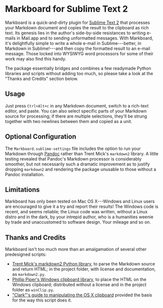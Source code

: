 # Markboard for Sublime Text 2
Markboard is a quick-and-dirty plugin for [Sublime Text 2](http://sublimetext.com) that processes your Markdown document and copies the result to the clipboard as rich text. Its genesis lies in the author's side-by-side resistances to writing e-mails in Mail.app and to sending unformatted messages. With Markboard, it's delightfully simple to write a whole e-mail in Sublime---better, in Markdown in Sublime!---and then copy the formatted result to an e-mail message. Those locked into WYSIWYG word processors for some of their work may also find this handy.

The package essentially bridges and combines a few readymade Python libraries and scripts without adding too much, so please take a look at the "Thanks and Credits" section below.


## Usage
Just press `Ctrl+Alt+c` in any Markdown document, switch to a rich-text editor, and paste. You can also select specific parts of your Markdown source for processing; if there are multiple selections, they'll be strung together with two newlines between them and copied as a unit.


## Optional Configuration
The `Markboard.sublime-settings` file includes the option to run your Markdown through [Pandoc](http://johnmacfarlane.net/pandoc/) rather than Trent Mick's `markdown2` library. A little testing revealed that Pandoc's Markdown processor is considerably smoother, but not necessarily such a dramatic improvement as to justify dropping `markdown2` and rendering the package unusable to those without a Pandoc installation.


## Limitations
Markboard has only been tested on Mac OS X---Windows and Linux users are encouraged to give it a try and report their results! The Windows code is recent, and seems reliable; the Linux code was written, without a Linux distro and in the dark, by your intrepid author, who is a humanities weenie by trade and unaccustomed to software design. Your mileage and so on.


## Thanks and Credits
Markboard isn't too much more than an amalgamation of several other predesigned scripts:

* [Trent Mick's markdown2 Python library](https://github.com/trentm/python-markdown2), to parse the Markdown source and return HTML; in the project folder, with license and documentation, as `markdown2.py`.
* [Phillip Piper's Windows clipboard library](http://code.activestate.com/recipes/474121-getting-html-from-the-windows-clipboard/), to place the HTML on the Windows clipboard; distributed without a license and in the project folder as `winClip.py`.
* ["Clark"'s guide to manipulating the OS X clipboard](http://www.libertypages.com/clarktech/?p=3299) provided the basis for the way this script does it.